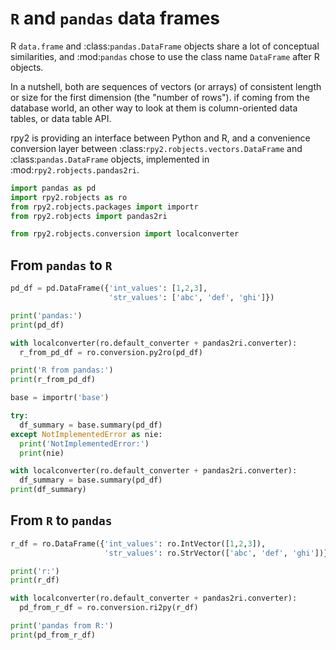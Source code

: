 # `R` and `pandas` data frames

R `data.frame` and :class:`pandas.DataFrame` objects share a lot of
conceptual similarities, and :mod:`pandas` chose to use the class name
`DataFrame` after R objects.

In a nutshell, both are sequences of vectors (or arrays) of consistent
length or size for the first dimension (the "number of rows").
if coming from the database world, an other way to look at them is
column-oriented data tables, or data table API.

rpy2 is providing an interface between Python and R, and a convenience
conversion layer between :class:`rpy2.robjects.vectors.DataFrame` and
:class:`pandas.DataFrame` objects, implemented in
:mod:`rpy2.robjects.pandas2ri`.

```python
import pandas as pd
import rpy2.robjects as ro
from rpy2.robjects.packages import importr 
from rpy2.robjects import pandas2ri

from rpy2.robjects.conversion import localconverter
```

## From `pandas` to `R`

```python
pd_df = pd.DataFrame({'int_values': [1,2,3],
                      'str_values': ['abc', 'def', 'ghi']})

print('pandas:')
print(pd_df)

with localconverter(ro.default_converter + pandas2ri.converter):
  r_from_pd_df = ro.conversion.py2ro(pd_df)

print('R from pandas:')
print(r_from_pd_df)
```

```python
base = importr('base')

try:
  df_summary = base.summary(pd_df)
except NotImplementedError as nie:
  print('NotImplementedError:')
  print(nie)
```


```python
with localconverter(ro.default_converter + pandas2ri.converter):
  df_summary = base.summary(pd_df)
print(df_summary)
```

## From `R` to `pandas`

```python
r_df = ro.DataFrame({'int_values': ro.IntVector([1,2,3]),
                     'str_values': ro.StrVector(['abc', 'def', 'ghi'])})

print('r:')
print(r_df)

with localconverter(ro.default_converter + pandas2ri.converter):
  pd_from_r_df = ro.conversion.ri2py(r_df)

print('pandas from R:')
print(pd_from_r_df)
```

